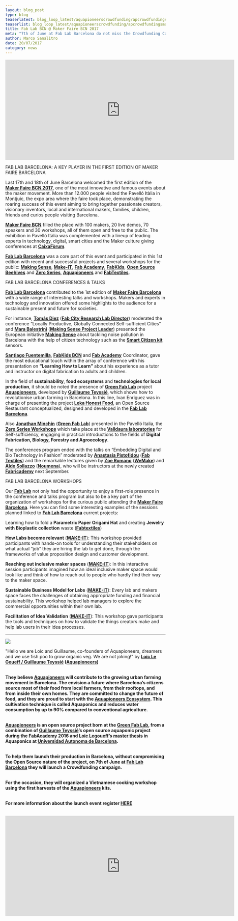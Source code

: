 ```yaml
---
layout: blog_post
type: blog
teaserlatest: blog_loop_latest/aquapioneerscrowdfunding/apcrowdfundingsmall.jpg
teaserlist: blog_loop_latest/aquapioneerscrowdfunding/apcrowdfundingsmall.jpg
title: Fab Lab BCN @ Maker Faire BCN 2017
meta: "7th of June at Fab Lab Barcelona do not miss the Crowdfunding Campaign Opening of Aquapioneers. Help them to change the future of food in Barcelona with the launch of the open source Aquaponics Kit: the Aquapioneers Ecosystem."
author: Marco Sanalitro
date: 20/07/2017 
category: news
---
```


<iframe width="720" height="315" src="https://www.youtube.com/embed/kfUr7YGyc1w" frameborder="0" allowfullscreen></iframe>

FAB LAB BARCELONA: A KEY PLAYER IN THE FIRST EDITION OF MAKER FAIRE BARCELONA

Last 17th and 18th of June Barcelona welcomed the first edition of the <strong><a href="https://www.facebook.com/loic.legoueff">Maker Faire BCN 2017</a></strong>, one of the most innovative and famous events about the maker movement. More than 12.000 people visited the Pavelló Itàlia in Montjuic, the expo area where the faire took place, demonstrating the roaring success of this event aiming to bring together passionate creators, visionary inventors, local and international makers, families, children, friends and curios people visiting Barcelona. 

<strong><a href="https://www.facebook.com/loic.legoueff">Maker Faire BCN</a></strong> filled the place with 100 makers, 20 live demos, 70 speakers and 30 workshops, all of them open and free to the public. The exhibition in Pavelló Itàlia was complemented with a lineup of leading experts in technology, digital, smart cities and the Maker culture giving conferences at <strong><a href="https://www.facebook.com/loic.legoueff">CaixaFòrum</a></strong>.

<strong><a href="https://www.facebook.com/loic.legoueff">Fab Lab Barcelona</a></strong> was a core part of this event and participated in this 1st edition with recent and successful projects and several workshops for the public: <strong><a href="https://www.facebook.com/loic.legoueff">Making Sense</a></strong>, <strong><a href="https://www.facebook.com/loic.legoueff">Make-IT</a></strong>, <strong><a href="https://www.facebook.com/loic.legoueff">Fab Academy</a></strong>, <strong><a href="https://www.facebook.com/loic.legoueff">FabKids</a></strong>, <strong><a href="https://www.facebook.com/loic.legoueff">Open Source Beehives</a></strong> and <strong><a href="https://www.facebook.com/loic.legoueff">Zero Series</a></strong>, <strong><a href="https://www.facebook.com/loic.legoueff">Aquapioneers</a></strong> and <strong><a href="https://www.facebook.com/loic.legoueff">FabTextiles</a></strong>.
 

FAB LAB BARCELONA CONFERENCES & TALKS
 
<strong><a href="https://www.facebook.com/loic.legoueff">Fab Lab Barcelona</a></strong> contributed to the 1st edition of <strong><a href="https://www.facebook.com/loic.legoueff">Maker Faire Barcelona</a></strong> with a wide range of interesting talks and workshops. Makers and experts in technology and innovation offered some highlights to the audience for a sustainable present and future for societies.
 
For instance, <strong><a href="https://www.facebook.com/loic.legoueff">Tomás Diez</a></strong> (<strong><a href="https://www.facebook.com/loic.legoueff">Fab City Research Lab Director</a></strong>) moderated the conference “Locally Productive, Globally Connected Self-sufficient Cities” and <strong><a href="https://www.facebook.com/loic.legoueff">Mara Balestrini</a></strong> (<strong><a href="https://www.facebook.com/loic.legoueff">Making Sense Project Leader</a></strong>) presented the European initiative <strong><a href="https://www.facebook.com/loic.legoueff">Making Sense</a></strong> about tackling noise pollution in Barcelona with the help of citizen technology such as the <strong><a href="https://www.facebook.com/loic.legoueff">Smart Citizen kit</a></strong> sensors.

<strong><a href="https://www.facebook.com/loic.legoueff">Santiago Fuentemilla</a></strong>, <strong><a href="https://www.facebook.com/loic.legoueff">FabKids BCN</a></strong> and <strong><a href="https://www.facebook.com/loic.legoueff">Fab Academy</a></strong> Coordinator, gave the most educational touch within the array of conference with his presentation on <strong>“Learning How to Learn”</strong> about his experience as a tutor and instructor on digital fabrication to adults and children.
 
In the field of <strong>sustainability</strong>, <strong>food ecosystems</strong> and <strong>technologies for local production</strong>, it should be noted the presence of <strong><a href="https://www.facebook.com/loic.legoueff">Green Fab Lab</a></strong> project <strong><a href="https://www.facebook.com/loic.legoueff">Aquapioneers</a></strong>, developed by <strong><a href="https://www.facebook.com/loic.legoueff">Guillaume Teyssié</a></strong>, which shows how to revolutionise urban farming in Barcelona. In this line, Ivan Enriguez was in charge of presenting the project <strong><a href="https://www.facebook.com/loic.legoueff">Leka Honest Food</a></strong>, an Open Source Restaurant conceptualized, designed and developed in the <strong><a href="https://www.facebook.com/loic.legoueff">Fab Lab Barcelona</a></strong>.  
 
Also <strong><a href="https://www.facebook.com/loic.legoueff">Jonathan Minchin</a></strong> (<strong><a href="https://www.facebook.com/loic.legoueff">Green Fab Lab</a></strong>) presented  in the Pavelló Italia, the <strong><a href="https://www.facebook.com/loic.legoueff">Zero Series Workshops</a></strong> which take place at the <strong><a href="https://www.facebook.com/loic.legoueff">Valldaura laboratories</a></strong> for Self-sufficiency, engaging in practical introductions to the fields of <strong>Digital Fabrication, Biology, Forestry and Agroecology</strong>.
 
The conferences program ended with the talks on “Embedding Digital and Bio Technology in Fashion”</strong> moderated by <strong><a href="https://www.facebook.com/loic.legoueff">Anastasia Pistofidou</a></strong> (<strong><a href="https://www.facebook.com/loic.legoueff">Fab Textiles</a></strong>) and the remarkable lectures given by <strong><a href="https://www.facebook.com/loic.legoueff">Zoe Romano</a></strong> (<strong><a href="https://www.facebook.com/loic.legoueff">WeMake</a></strong>) and <strong><a href="https://www.facebook.com/loic.legoueff">Aldo Sollazzo</a></strong> (<strong><a href="https://www.facebook.com/loic.legoueff">Noumena</a></strong>), who will be instructors at the newly created <strong><a href="https://www.facebook.com/loic.legoueff">Fabricademy</a></strong> next September.

 
FAB LAB BARCELONA WORKSHOPS
 
Our <strong><a href="https://www.facebook.com/loic.legoueff">Fab Lab</a></strong> not only had the opportunity to enjoy a first-role presence in the conference and talks program but also to be a key part of the organization of workshops for the curious public attending the <strong><a href="https://www.facebook.com/loic.legoueff">Maker Faire Barcelona</a></strong>. Here you can find some interesting examples of the sessions planned linked to <strong><a href="https://www.facebook.com/loic.legoueff">Fab Lab Barcelona</a></strong> current projects:
 
Learning how to fold a <strong>Parametric Paper Origami Hat</strong> and creating <strong>Jewelry with Bioplastic collection</strong> waste (<strong><a href="https://www.facebook.com/loic.legoueff">Fabtextiles</a></strong>)
             	
<strong>How Labs become relevant</strong>  (<strong><a href="https://www.facebook.com/loic.legoueff">MAKE-IT</a></strong>): This workshop provided participants with hands-on tools for understanding their stakeholders on what actual “job” they are hiring the lab to get done, through the frameworks of value proposition design and customer development.         	
              	
<strong>Reaching out inclusive maker spaces</strong> (<strong><a href="https://www.facebook.com/loic.legoueff">MAKE-IT</a></strong>):  In this interactive session participants imagined how an ideal inclusive maker space would look like and think of how to reach out to people who hardly find their way to the maker space.
     	              	
<strong>Sustainable Business Model for Labs</strong> (<strong><a href="https://www.facebook.com/loic.legoueff">MAKE-IT</a></strong>): Every lab and makers space faces the challenges of obtaining appropriate funding and financial sustainability. This workshop helped lab managers to explore the commercial opportunities within their own lab.
 
<strong>Facilitation of Idea Validation</strong> (<strong><a href="https://www.facebook.com/loic.legoueff">MAKE-IT</a></strong>): This workshop gave participants the tools and techniques on how to validate the things creators make and help lab users in their idea processes.

________________________________________________________________

<img src= "http://www.fablabbcn.org/img/blog/blog_loop_latest/aquapioneerscrowdfunding/apcrowdfunding1.jpg" align="middle"> 
<br>

"Hello we are Loic and Guillaume, co-founders of Aquapioneers, dreamers and we use fish poo to grow organic veg. We are not joking!" by  <strong><a href="https://www.facebook.com/loic.legoueff">Loïc Le Goueff / <strong><a href="https://www.facebook.com/guillaume.tess">Guillaume Teyssié</a></strong> (<strong><a href="http://aquapioneers.io/">Aquapioneers</a></strong>)<br><br> 

They believe <strong><a href="http://aquapioneers.io/">Aquapioneers</a></strong> will contribute to the growing urban farming movement in Barcelona. The envision a future where Barcelona’s citizens source most of their food from local farmers, from their rooftops, and from inside their own homes. They are committed to change the future of food, and they are proud to start with the <strong><a href="http://aquapioneers.io/">Aquapioneers Ecosystem</a></strong>. This cultivation technique is called Aquaponics and reduces water consumption by up to 90% compared to conventional agriculture.<br><br> 

<strong><a href="http://aquapioneers.io/">Aquapioneers</a></strong> is an open source project born at the <strong><a href="http://greenfablab.org/">Green Fab Lab</a></strong>, from a combination of <strong><a href="https://www.facebook.com/guillaume.tess">Guillaume Teyssié</a></strong>’s <strong>open source aquaponic project</strong> during the <strong><a href="http://fabacademy.org/">FabAcademy</a></strong> 2016 and <strong><a href="https://www.facebook.com/loic.legoueff">Loic Legoueff</a></strong>’s <strong><a href="http://www.fertilecity.com/">master thesis</a></strong> in Aquaponics at <strong><a href="http://www.uab.cat/web/universitat-autonoma-de-barcelona-1345467954774.html">Universidad Autonoma de Barcelona</a></strong>.<br><br> 


To help them launch their production in Barcelona, without compromising the Open Source nature of the project, on 7th of June  at <strong><a href="https://fablabbcn.org/index.html">Fab Lab Barcelona</a></strong> they will launch a Crowdfunding campaign.<br><br> 

For the occasion, they will organized a Vietnamese cooking workshop using the first harvests of the <strong><a href="http://aquapioneers.io/">Aquapioneers</a></strong> kits.<br><br> 

For more information about the launch event register <strong><a href="https://www.facebook.com/events/221763368326171/?acontext=%7B%22action_history%22%3A%22[%7B%5C%22surface%5C%22%3A%5C%22page%5C%22%2C%5C%22mechanism%5C%22%3A%5C%22page_upcoming_events_card%5C%22%2C%5C%22extra_data%5C%22%3A[]%7D]%22%2C%22has_source%22%3Atrue%7D">HERE</a></strong><br><br> 

<iframe width="720" height="315" src="https://www.youtube.com/embed/NIotF-8vEBo" frameborder="0" allowfullscreen></iframe>






